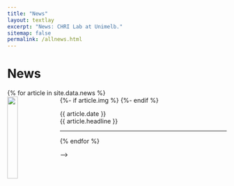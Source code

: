 ```yaml
---
title: "News"
layout: textlay
excerpt: "News: CHRI Lab at Unimelb."
sitemap: false
permalink: /allnews.html
---
```


# News

<div class="well">
{% for article in site.data.news %}
  <div class="news-item">
    {%- if article.img %}
      <img src="{{ site.url }}{{ site.baseurl }}/images/news/{{ article.img }}" class="img-responsive" width="22%" style="float: left; margin-right: 10px;" /> 
    {%- endif %}
    <p>{{ article.date }}<br/>
    {{ article.headline }}<br/>
    </p>
    <hr> <!-- Adds a line break between entries -->
  </div>
{% endfor %}
</div>

-->



